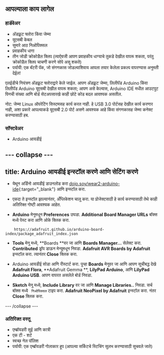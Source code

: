 ## आपल्याला काय लागेल

### हार्डवेअर

+ अ‍ॅडफ्रूट फ्लोरा किंवा जेम्मा
+ यूएसबी केबल
+ सुमारे आठ निओपिक्सल
+ प्रवाहकीय धागा
+ तीन जोडी क्रोकोडैल क्लिप \(त्याऐवजी आपण प्रवाहकीय धाग्याचे तुकडे देखील वापरू शकता, परंतु क्रोकोडैल क्लिप चाचणी करणे सोपे असू शकते\)
+ पर्यायी: एक बॅटरी पॅक, जो संगणकास जोडल्याशिवाय आपला तयार केलेला प्रकल्प वापरण्यास अनुमती देईल!

एलईडीचे नियंत्रण अ‍ॅडफ्रूट फ्लोराद्वारे केले जाईल. आपण अ‍ॅडफ्रूट जेम्मा, लिलीपॅड Arduino किंवा लिलीपॅड Arduino यूएसबी देखील वापरू शकता; आपण असे केल्यास, Arduino IDE मधील आउटपुट पिनची संख्या आणि बोर्ड सेटअपसारखे काही छोटे कोड बदल आवश्यक असतील.

नोट: जेम्मा Linux ऑपरेटिंग सिस्टमसह कार्य करत नाही. हे USB 3.0 पोर्टसह देखील कार्य करणार नाही, अशा प्रकारे आपल्याकडे यूएसबी 2.0 पोर्ट असणे आवश्यक आहे किंवा संगणकासह जेम्मा कनेक्ट करण्यासाठी हब.

### सॉफ्टवेअर

+ Arduino आयडीई

--- collapse ---
---
title: Arduino आयडीई इन्स्टॉल करणे आणि सेटिंग करणे
---

+ येथून अर्डिनो आयडीई डाउनलोड करा [dojo.soy/wear2-arduino-ide](http://dojo.soy/wear2-arduino-ide){:target="_blank"} आणि इन्स्टॉल करा.

+ एकदा ते इन्स्टॉल झाल्यानंतर, अँप्लिकेशन चालू करा. या प्रोजेक्टसाठी हे कार्य करण्यासाठी तेथे काही अतिरिक्त गोष्टी आवश्यक आहेत.

+ **Arduino** मेनूमधून **Preferences** उघडा. **Additional Board Manager URLs** बॉक्स मध्ये पेस्ट करा आणि ओके क्लिक करा.

```
    https://adafruit.github.io/arduino-board-index/package_adafruit_index.json
```

+ **Tools** मेनू मध्ये, **Boards **वर जा आणि **Boards Manager...** सेलेक्ट करा. **Contributed** ड्रॉप डाऊन मेन्यूमधून निवडा. **Adafruit AVR Boards by Adafruit** इन्स्टॉल करा. त्यानंतर **Close** क्लिक करा.

+ Arduino आयडीई सोडा आणि रीस्टार्ट करा. पुन्हा **Boards** मेनूवर जा आणि आपण सूचीबद्ध देखे **Adafruit Flora**, **Adafruit Gemma **, **LilyPad Arduino**, आणि **LilyPad Arduino USB**. आपण वापरत असलेले बोर्ड निवडा.

+ **Sketch** मेनू मध्ये, **Include Library** वर जा आणि **Manage Libraries..** निवडा. सर्च बॉक्स मध्ये ` निओपिक्सल` टाइप करा. **Adafruit NeoPixel by Adafruit** इन्स्टॉल करा. नंतर **Close** क्लिक करा.

--- /collapse ---

### अतिरिक्त वस्तू

+ एम्ब्रॉयडरी सुई आणि कात्री
+ एक टी - शर्ट
+ स्वच्छ नेल पॉलिश
+ पर्यायी: एक एम्ब्रॉयडरी गोलाकार हूप (आपल्या सर्किटचे स्टिचिंग सुलभ करण्यासाठी सुचवले जाते)


